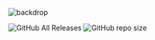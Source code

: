 ![backdrop](https://ik.imagekit.io/1tspxkg7vx/insideword_logo_2Np9xFCly.jpg)

![GitHub All Releases](https://img.shields.io/github/downloads/PostBachelors/insideword/total?style=flat-square) ![GitHub repo size](https://img.shields.io/github/repo-size/PostBachelors/insideword?style=flat-square)
